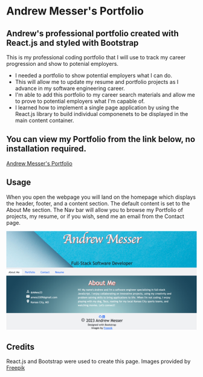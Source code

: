 # Andrew Messer's Portfolio

## Andrew's professional portfolio created with React.js and styled with Bootstrap

This is my professional coding portfolio that I will use to track my career progression and show to potenial employers.

- I needed a portfolio to show potential employers what I can do.
- This will allow me to update my resume and portfolio projects as I advance in my software engineering career.
- I'm able to add this portfolio to my career search materials and allow me to prove to potential employers what I'm capable of.
- I learned how to implement a single page application by using the React.js library to build individual componenets to be displayed in the main content container.

## You can view my Portfolio from the link below, no installation required.

[Andrew Messer's Portfolio](https://amess33.github.io)

## Usage

When you open the webpage you will land on the homepage which displays the header, footer, and a content section. The default content is set to the About Me section. The Nav bar will allow you to browse my Portfolio of projects, my resume, or if you wish, send me an email from the Contact page.

![](src/images/Portfolio.png)

## Credits

React.js and Bootstrap were used to create this page.
Images provided by [Freepik](https://www.freepik.com/)
